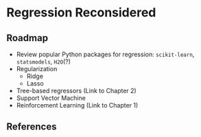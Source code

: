 # Regression Reconsidered

## Roadmap

* Review popular Python packages for regression: `scikit-learn`, `statsmodels`, `H2O`(?)
* Regularization
  - Ridge
  - Lasso
* Tree-based regressors (Link to Chapter 2)
* Support Vector Machine
* Reinforcement Learning (Link to Chapter 1)

## References
